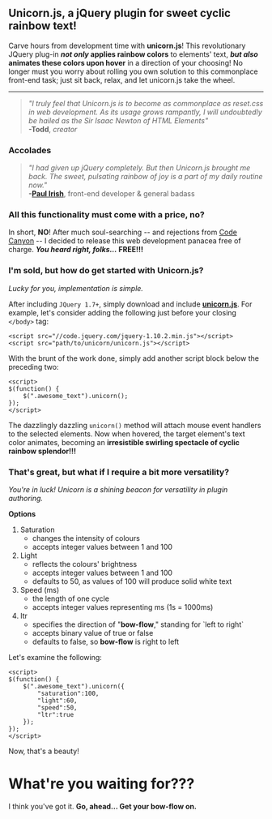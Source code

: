 ## Unicorn.js, a jQuery plugin for sweet cyclic rainbow text!
Carve hours from development time with **unicorn.js**! This revolutionary JQuery plug-in ***not only* applies rainbow colors** to elements' text, ***but also* animates these colors upon hover** in a direction of your choosing! No longer must you worry about rolling you own solution to this commonplace front-end task; just sit back, relax, and let unicorn.js take the wheel. 

----------

> *"I truly feel that Unicorn.js is to become as commonplace as reset.css in web development. As its usage grows rampantly, I will undoubtedly be hailed as the Sir Isaac Newton of HTML Elements"*  <br> **-Todd**, *creator*

### Accolades

> *"I had given up jQuery completely. But then Unicorn.js brought me back. The sweet, pulsating rainbow of joy is a part of my daily routine now."* <br> **-[Paul Irish][3]**, front-end developer &amp; general badass 

    
### All this functionality must come with a price, no?
In short, **NO**! After much soul-searching -- and rejections from [Code Canyon][2] -- I decided to release this web development panacea free of charge. ***You heard right, folks...* FREE!!!** 

### I'm sold, but how do get started with Unicorn.js?
*Lucky for you, implementation is simple.*

After including `JQuery 1.7+`, simply download and include [**<strong>unicorn.js</strong>**][3]. For example, let's consider adding the following just before your closing `</body>` tag:

    <script src="//code.jquery.com/jquery-1.10.2.min.js"></script>
    <script src="path/to/unicorn/unicorn.js"></script>

With the brunt of the work done, simply add another script block below the preceding two:

    <script>
    $(function() {
        $(".awesome_text").unicorn();
    });
    </script>

The dazzlingly dazzling `unicorn()` method will attach mouse event handlers to the selected elements. Now when hovered, the target element's text color animates, becoming an **irresistible swirling spectacle of cyclic rainbow splendor!!!**

### That's great, but what if I require a bit more versatility?

*You're in luck! Unicorn is a shining beacon for versatility in plugin authoring.*

**Options**

<ol><li>Saturation<ul><li>changes the intensity of colours<li>accepts integer values between 1 and 100</li></ul></li><li>Light<ul><li>reflects the colours' brightness<li>accepts integer values between 1 and 100</li><li>defaults to 50, as values of 100 will produce solid white text</li></ul></li><li>Speed (ms)<ul><li>the length of one cycle<li>accepts integer values representing ms (1s = 1000ms)</li></ul></li><li>ltr<ul><li>specifies the direction of "<strong>bow-flow</strong>," standing for `left to right`<li>accepts binary value of true or false</li><li>defaults to false, so <strong>bow-flow</strong> is right to left</li></ul></li></ol>

Let's examine the following:

    <script>
    $(function() {
        $(".awesome_text").unicorn({
            "saturation":100,
            "light":60,
            "speed":50,
            "ltr":true
        });
    });
    </script>


Now, that's a beauty!

# What're you waiting for???
I think you've got it. <strong>Go, ahead... Get your bow-flow on.</strong>
<br>
<br>
 


  [1]: http://www.paulirish.com/
  [2]: http://codecanyon.net/
  [3]: https://raw2.github.com/toddpress/Unicorn-js/master/unicorn.js
